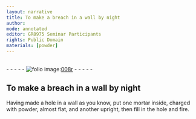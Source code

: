 ```yaml
---
layout: narrative
title: To make a breach in a wall by night
author:
mode: annotated
editor: GR8975 Seminar Participants
rights: Public Domain
materials: [powder]
---
```


 <br/>- - - - - <a href="http://gallica.bnf.fr/ark:/12148/btv1b10500001g/f21.image"><img src="../assets/photo-icon.png" alt="folio image: " style="display:inline-block; margin-bottom:-3px;"/>008r</a> - - - - - <br/> 
## To make a breach in a wall by night

 
 <span class="activity"></span> Having made a hole in a wall as you know, put one mortar inside, charged with <span class="material">powder</span>, almost flat, and another upright, then fill in the hole and fire. 
 